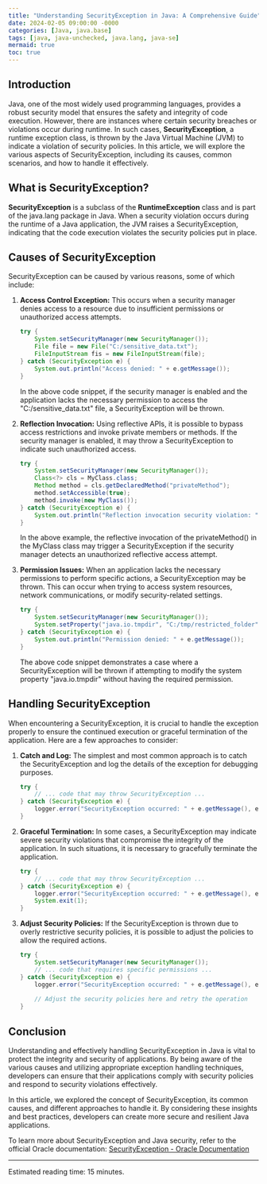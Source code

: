 ```yaml
---
title: "Understanding SecurityException in Java: A Comprehensive Guide"
date: 2024-02-05 09:00:00 -0000
categories: [Java, java.base]
tags: [java, java-unchecked, java.lang, java-se]
mermaid: true
toc: true
---
```



## Introduction
Java, one of the most widely used programming languages, provides a robust security model that ensures the safety and integrity of code execution. However, there are instances where certain security breaches or violations occur during runtime. In such cases, **SecurityException**, a runtime exception class, is thrown by the Java Virtual Machine (JVM) to indicate a violation of security policies. In this article, we will explore the various aspects of SecurityException, including its causes, common scenarios, and how to handle it effectively.

## What is SecurityException?
**SecurityException** is a subclass of the **RuntimeException** class and is part of the java.lang package in Java. When a security violation occurs during the runtime of a Java application, the JVM raises a SecurityException, indicating that the code execution violates the security policies put in place.

## Causes of SecurityException
SecurityException can be caused by various reasons, some of which include:

1. **Access Control Exception:** This occurs when a security manager denies access to a resource due to insufficient permissions or unauthorized access attempts.

   ```java
   try {
       System.setSecurityManager(new SecurityManager());
       File file = new File("C:/sensitive_data.txt");
       FileInputStream fis = new FileInputStream(file);
   } catch (SecurityException e) {
       System.out.println("Access denied: " + e.getMessage());
   }
   ```

   In the above code snippet, if the security manager is enabled and the application lacks the necessary permission to access the "C:/sensitive_data.txt" file, a SecurityException will be thrown.

2. **Reflection Invocation:** Using reflective APIs, it is possible to bypass access restrictions and invoke private members or methods. If the security manager is enabled, it may throw a SecurityException to indicate such unauthorized access.

   ```java
   try {
       System.setSecurityManager(new SecurityManager());
       Class<?> cls = MyClass.class;
       Method method = cls.getDeclaredMethod("privateMethod");
       method.setAccessible(true);
       method.invoke(new MyClass());
   } catch (SecurityException e) {
       System.out.println("Reflection invocation security violation: " + e.getMessage());
   }
   ```

   In the above example, the reflective invocation of the privateMethod() in the MyClass class may trigger a SecurityException if the security manager detects an unauthorized reflective access attempt.

3. **Permission Issues:** When an application lacks the necessary permissions to perform specific actions, a SecurityException may be thrown. This can occur when trying to access system resources, network communications, or modify security-related settings.

   ```java
   try {
       System.setSecurityManager(new SecurityManager());
       System.setProperty("java.io.tmpdir", "C:/tmp/restricted_folder");
   } catch (SecurityException e) {
       System.out.println("Permission denied: " + e.getMessage());
   }
   ```

   The above code snippet demonstrates a case where a SecurityException will be thrown if attempting to modify the system property "java.io.tmpdir" without having the required permission.

## Handling SecurityException
When encountering a SecurityException, it is crucial to handle the exception properly to ensure the continued execution or graceful termination of the application. Here are a few approaches to consider:

1. **Catch and Log:** The simplest and most common approach is to catch the SecurityException and log the details of the exception for debugging purposes.

   ```java
   try {
       // ... code that may throw SecurityException ...
   } catch (SecurityException e) {
       logger.error("SecurityException occurred: " + e.getMessage(), e);
   }
   ```

2. **Graceful Termination:** In some cases, a SecurityException may indicate severe security violations that compromise the integrity of the application. In such situations, it is necessary to gracefully terminate the application.

   ```java
   try {
       // ... code that may throw SecurityException ...
   } catch (SecurityException e) {
       logger.error("SecurityException occurred: " + e.getMessage(), e);
       System.exit(1);
   }
   ```

3. **Adjust Security Policies:** If the SecurityException is thrown due to overly restrictive security policies, it is possible to adjust the policies to allow the required actions.

   ```java
   try {
       System.setSecurityManager(new SecurityManager());
       // ... code that requires specific permissions ...
   } catch (SecurityException e) {
       logger.error("SecurityException occurred: " + e.getMessage(), e);
       
       // Adjust the security policies here and retry the operation
   }
   ```

## Conclusion
Understanding and effectively handling SecurityException in Java is vital to protect the integrity and security of applications. By being aware of the various causes and utilizing appropriate exception handling techniques, developers can ensure that their applications comply with security policies and respond to security violations effectively.

In this article, we explored the concept of SecurityException, its common causes, and different approaches to handle it. By considering these insights and best practices, developers can create more secure and resilient Java applications.

To learn more about SecurityException and Java security, refer to the official Oracle documentation: [SecurityException - Oracle Documentation](https://docs.oracle.com/en/java/javase/11/docs/api/java.base/java/lang/SecurityException.html)

---
Estimated reading time: 15 minutes.
